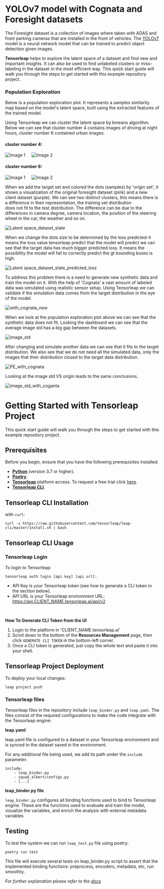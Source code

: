 
# YOLOv7 model with Cognata and Foresight datasets

The Foresight dataset is a collection of images where taken with ADAS and front parking cameras that are installed in 
the front of vehicles.
The [YOLOv7](https://github.com/WongKinYiu/yolov7) model is a neural
network model that can be trained to predict object detection given images.

**Tensorleap** helps to explore the latent space of a dataset and find new and important insights. It can also be used 
to find unlabeled clusters or miss-labeling in the dataset in the most efficient way.
This quick start guide will walk you through the steps to get started with this example repository project.

### Population Exploration

Below is a population exploration plot. It represents a samples similarity map based on the model's latent space,
built using the extracted features of the trained model.

Using Tensorleap we can cluster the latent space by kmeans algorithm. Below we can see that cluster number 4 contains 
images of driving at night hours, cluster number 6 contained urban images.

#### cluster number 4:

<div style="display: flex">
  <img src="images/cluster_4_1.png" alt="Image 1" style="margin-right: 10px;">
  <img src="images/cluster_4_2.png" alt="Image 2" style="margin-left: 10px;">
</div>

#### cluster number 6:

<div style="display: flex">
  <img src="images/cluster_6_1.png" alt="Image 1" style="margin-right: 10px;">
  <img src="images/cluster_6_2.png" alt="Image 2" style="margin-left: 10px;">
</div>


When we add the target set and colored the dots (samples) by 'origin set', it shows a visualization of the original 
foresight dataset (pink) and a new client dataset (purple). 
We can see two distinct clusters, this means there is a difference in their representation, the training set distribution    
does not fit to the test distribution. 
The difference can be due to the differences in camera degree, camera location, the position of the steering wheel 
in the car, the weather and so on.

![Latent space_dataset_state](images/Latent_space_dataset_state.png)

When we change the dots size to be determined by the loss predicted-it means the loss value tensorleap predict that 
the model will predict we can see that the target data has much bigger predicted loss. It means the possibility the 
model will fail to correctly predict the gt bounding boxes is high.

![Latent space_dataset_state_predicted_loss](images/Latent_space_dataset_state_predicted_loss.png)

To address this problem there is a need to generate new synthetic data and train the model on it. 
With the help of 'Cognata' a vast amount of labeled data was simulated using realistic sensor setup.
Using Tensorleap we can validate if the simulation data comes from the target distribution in the eye of the model.

![with_cognata_new](images/with_cognata_new.png)

When we look at the population exploration plot above we can see that the synthetic data does not fit. 
Looking the dashboard we can see that the average image std has a big gap between the datasets.

![image_std](images/image_std.png)

After changing and simulate another data we can see that it fits to the target distribution. We also see that we 
do not need all the simulated data, only the images that their distribution closed to the target data distribution.

![PE_with_cognata](images/PE_with_cognata.png)

Looking at the image std VS origin leads to the same conclusions.

![image_std_with_coganta](images/image_std_with_coganta.png)

# Getting Started with Tensorleap Project

This quick start guide will walk you through the steps to get started with this example repository project.

## Prerequisites

Before you begin, ensure that you have the following prerequisites installed:

- **[Python](https://www.python.org/)** (version 3.7 or higher).
- **[Poetry](https://python-poetry.org/)**.
- **[Tensorleap](https://tensorleap.ai/)** platform access. To request a free trial click [here](https://meetings.hubspot.com/esmus/free-trial).
- **[Tensorleap CLI](https://github.com/tensorleap/leap-cli)**.


## Tensorleap **CLI Installation**

with `curl`:

```
curl -s https://raw.githubusercontent.com/tensorleap/leap-cli/master/install.sh | bash
```

## Tensorleap CLI Usage

### Tensorleap **Login**

To login to Tensorleap:

```
tensorleap auth login [api key] [api url].
```

- API Key is your Tensorleap token (see how to generate a CLI token in the section below).
- API URL is your Tensorleap environment URL: https://api.CLIENT_NAME.tensorleap.ai/api/v2

<br>

**How To Generate CLI Token from the UI**

1. Login to the platform in 'CLIENT_NAME.tensorleap.ai'
2. Scroll down to the bottom of the **Resources Management** page, then click `GENERATE CLI TOKEN` in the bottom-left corner.
3. Once a CLI token is generated, just copy the whole text and paste it into your shell.


## Tensorleap **Project Deployment**

To deploy your local changes:

```
leap project push
```

### **Tensorleap files**

Tensorleap files in the repository include `leap_binder.py` and `leap.yaml`. The files consist of the  required configurations to make the code integrate with the Tensorleap engine:

**leap.yaml**

leap.yaml file is configured to a dataset in your Tensorleap environment and is synced to the dataset saved in the environment.

For any additional file being used, we add its path under the `include` parameter:

```
include:
    - leap_binder.py
    - squad_albert/configs.py
    - [...]
```

**leap_binder.py file**

`leap_binder.py` configures all binding functions used to bind to Tensorleap engine. These are the functions used to evaluate and train the model, visualize the variables, and enrich the analysis with external metadata variables

## Testing

To test the system we can run `leap_test.py` file using poetry:

```
poetry run test
```

This file will execute several tests on leap_binder.py script to assert that the implemented binding functions: preprocess, encoders,  metadata, etc,  run smoothly.

*For further explanation please refer to the [docs](https://docs.tensorleap.ai/)*




